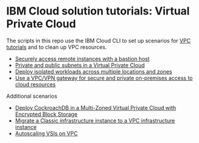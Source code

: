 # IBM Cloud solution tutorials: Virtual Private Cloud

The scripts in this repo use the IBM Cloud CLI to set up scenarios for [VPC tutorials](https://cloud.ibm.com/docs/solution-tutorials?topic=solution-tutorials-tutorials#Network) and to clean up VPC resources.

+ [Securely access remote instances with a bastion host](vpc-secure-management-bastion-server)
+ [Private and public subnets in a Virtual Private Cloud](vpc-public-app-private-backend)
+ [Deploy isolated workloads across multiple locations and zones](vpc-multi-region)
+ [Use a VPC/VPN gateway for secure and private on-premises access to cloud resources](vpc-site2site-vpn)


Additional scenarios

+ [Deploy CockroachDB in a Multi-Zoned Virtual Private Cloud with Encrypted Block Storage](vpc-cockroachdb-mzr)
+ [Migrate a Classic infrastructure instance to a VPC infrastructure instance](vpc-migrate-from-classic)
+ [Autoscaling VSIs on VPC](vpc-autoscale)